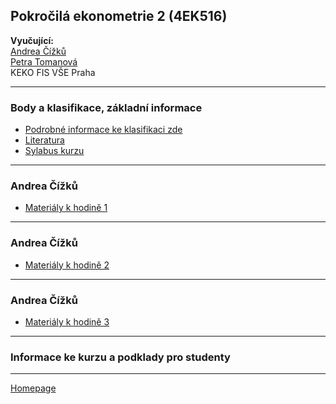 ## Pokročilá ekonometrie 2 (4EK516)

**Vyučující:**  
[Andrea Čížků](https://insis.vse.cz/auth/lide/clovek.pl?id=2357)   
[Petra Tomanová](https://insis.vse.cz/auth/lide/clovek.pl?id=85567)    
KEKO FIS VŠE Praha   

--- 

### Body a klasifikace, základní informace

+ [Podrobné informace ke klasifikaci zde](./CourseClassification.html)
+ [Literatura](./LiteratureSupport.html)  
+ [Sylabus kurzu](https://github.com/formanektomas/4EK516/raw/master/sylabus.pdf)

---

### Andrea Čížků

+ [Materiály k hodině 1](https://github.com/formanektomas/4EK516/raw/master/Andrea_Cizku/prednaska_cviceni_1.zip)  


---
 
### Andrea Čížků

+ [Materiály k hodině 2](https://github.com/formanektomas/4EK516/raw/master/Andrea_Cizku/hodina_2.zip)  


---
 
### Andrea Čížků

+ [Materiály k hodině 3](https://github.com/formanektomas/4EK516/raw/master/Andrea_Cizku/hodina_3.zip)  


----

### Informace ke kurzu a podklady pro studenty

---

[Homepage](https://formanektomas.github.io/4EK516/)
